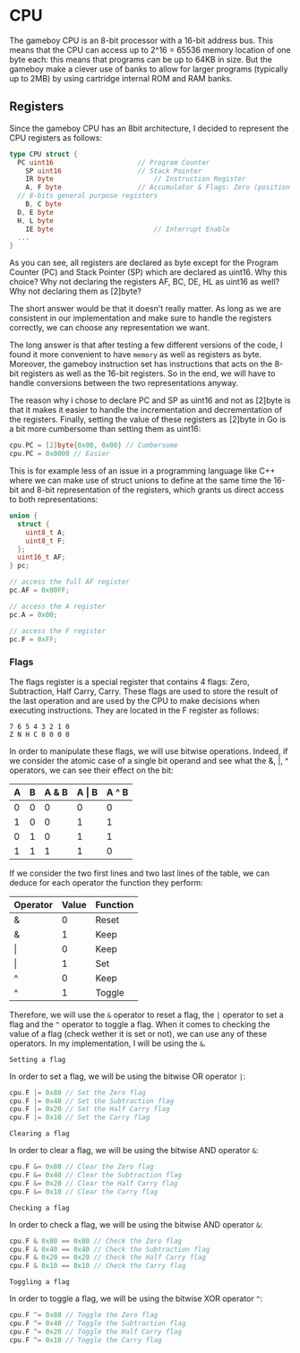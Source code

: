 # CPU

The gameboy CPU is an 8-bit processor with a 16-bit address bus. This means that the CPU can access up to 2^16 = 65536 memory location of one byte each: this means that programs can be up to 64KB in size.
But the gameboy make a clever use of banks to allow for larger programs (typically up to 2MB) by using cartridge internal ROM and RAM banks.

## Registers

Since the gameboy CPU has an 8bit architecture, I decided to represent the CPU registers as follows:

```go
type CPU struct {
  PC uint16 					// Program Counter
	SP uint16 					// Stack Pointer
	IR byte 						// Instruction Register
	A, F byte 					// Accumulator & Flags: Zero (position 7), Subtraction (position 6), Half Carry (position 5), Carry (position 4)
  // 8-bits general purpose registers
	B, C byte
  D, E byte
  H, L byte
	IE byte 						// Interrupt Enable
  ...
}
```

As you can see, all registers are declared as byte except for the Program Counter (PC) and Stack Pointer (SP) which are declared as uint16. Why this choice? Why not declaring the registers AF, BC, DE, HL as uint16 as well? Why not declaring them as [2]byte?

The short answer would be that it doesn't really matter. As long as we are consistent in our implementation and make sure to handle the registers correctly, we can choose any representation we want.

The long answer is that after testing a few different versions of the code, I found it more convenient to have `memory` as well as registers as byte. Moreover, the gameboy instruction set has instructions that acts on the 8-bit registers as well as the 16-bit registers. So in the end, we will have to handle conversions between the two representations anyway.

The reason why i chose to declare PC and SP as uint16 and not as [2]byte is that it makes it easier to handle the incrementation and decrementation of the registers. Finally, setting the value of these registers as [2]byte in Go is a bit more cumbersome than setting them as uint16:

```go
cpu.PC = [2]byte{0x00, 0x00} // Cumbersome
cpu.PC = 0x0000 // Easier
```

This is for example less of an issue in a programming language like C++ where we can make use of struct unions to define at the same time the 16-bit and 8-bit representation of the registers, which grants us direct access to both representations:

```cpp
union {
  struct {
    uint8_t A;
    uint8_t F;
  };
  uint16_t AF;
} pc;

// access the full AF register
pc.AF = 0x00FF;

// access the A register
pc.A = 0x00;

// access the F register
pc.F = 0xFF;
```

### Flags

The flags register is a special register that contains 4 flags: Zero, Subtraction, Half Carry, Carry. These flags are used to store the result of the last operation and are used by the CPU to make decisions when executing instructions. They are located in the F register as follows:

```
7 6 5 4 3 2 1 0
Z N H C 0 0 0 0
```

In order to manipulate these flags, we will use bitwise operations. Indeed, if we consider the atomic case of a single bit operand and see what the &, |, ^ operators, we can see their effect on the bit:

| A   | B   | A & B | A \| B | A ^ B |
| --- | --- | ----- | ------ | ----- |
| 0   | 0   | 0     | 0      | 0     |
| 1   | 0   | 0     | 1      | 1     |
| 0   | 1   | 0     | 1      | 1     |
| 1   | 1   | 1     | 1      | 0     |

If we consider the two first lines and two last lines of the table, we can deduce for each operator the function they perform:

| Operator | Value | Function |
| -------- | ----- | -------- |
| &        | 0     | Reset    |
| &        | 1     | Keep     |
| \|       | 0     | Keep     |
| \|       | 1     | Set      |
| ^        | 0     | Keep     |
| ^        | 1     | Toggle   |

Therefore, we will use the `&` operator to reset a flag, the `|` operator to set a flag and the `^` operator to toggle a flag.
When it comes to checking the value of a flag (check wether it is set or not), we can use any of these operators. In my implementation, I will be using the `&`.

`Setting a flag`

In order to set a flag, we will be using the bitwise OR operator `|`:

```go
cpu.F |= 0x80 // Set the Zero flag
cpu.F |= 0x40 // Set the Subtraction flag
cpu.F |= 0x20 // Set the Half Carry flag
cpu.F |= 0x10 // Set the Carry flag
```

`Clearing a flag`

In order to clear a flag, we will be using the bitwise AND operator `&`:

```go
cpu.F &= 0x80 // Clear the Zero flag
cpu.F &= 0x40 // Clear the Subtraction flag
cpu.F &= 0x20 // Clear the Half Carry flag
cpu.F &= 0x10 // Clear the Carry flag
```

`Checking a flag`

In order to check a flag, we will be using the bitwise AND operator `&`:

```go
cpu.F & 0x80 == 0x80 // Check the Zero flag
cpu.F & 0x40 == 0x40 // Check the Subtraction flag
cpu.F & 0x20 == 0x20 // Check the Half Carry flag
cpu.F & 0x10 == 0x10 // Check the Carry flag
```

`Toggling a flag`

In order to toggle a flag, we will be using the bitwise XOR operator `^`:

```go
cpu.F ^= 0x80 // Toggle the Zero flag
cpu.F ^= 0x40 // Toggle the Subtraction flag
cpu.F ^= 0x20 // Toggle the Half Carry flag
cpu.F ^= 0x10 // Toggle the Carry flag
```
